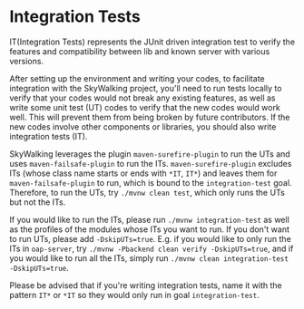 # Integration Tests
IT(Integration Tests) represents the JUnit driven integration test to verify the features and compatibility between lib
and known server with various versions.

After setting up the environment and writing your codes, to facilitate integration with the SkyWalking project, you'll
need to run tests locally to verify that your codes would not break any existing features,
as well as write some unit test (UT) codes to verify that the new codes would work well. This will prevent them from being broken by future contributors.
If the new codes involve other components or libraries, you should also write integration tests (IT).

SkyWalking leverages the plugin `maven-surefire-plugin` to run the UTs and uses `maven-failsafe-plugin`
to run the ITs. `maven-surefire-plugin` excludes ITs (whose class name starts or ends with `*IT`, `IT*`)
and leaves them for `maven-failsafe-plugin` to run, which is bound to the `integration-test` goal.
Therefore, to run the UTs, try `./mvnw clean test`, which only runs the UTs but not the ITs.

If you would like to run the ITs, please run `./mvnw integration-test` as well as the profiles of the modules whose ITs you want to run.
If you don't want to run UTs, please add `-DskipUTs=true`.
E.g. if you would like to only run the ITs in `oap-server`, try `./mvnw -Pbackend clean verify -DskipUTs=true`,
and if you would like to run all the ITs, simply run `./mvnw clean integration-test -DskipUTs=true`.

Please be advised that if you're writing integration tests, name it with the pattern `IT*` or `*IT` so they would only run in goal `integration-test`.
